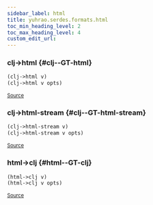 ```yaml
---
sidebar_label: html
title: yuhrao.serdes.formats.html
toc_min_heading_level: 2
toc_max_heading_level: 4
custom_edit_url:
---
```






### clj\-&gt;html {#clj--GT-html}
``` clojure
(clj->html v)
(clj->html v opts)
```

<p><sub><a href="https://github.com/yuhrao/big-bang/blob/main//src/yuhrao/serdes/formats/html.clj#L28-L32">Source</a></sub></p>

### clj\-&gt;html\-stream {#clj--GT-html-stream}
``` clojure
(clj->html-stream v)
(clj->html-stream v opts)
```

<p><sub><a href="https://github.com/yuhrao/big-bang/blob/main//src/yuhrao/serdes/formats/html.clj#L18-L26">Source</a></sub></p>

### html\-&gt;clj {#html--GT-clj}
``` clojure
(html->clj v)
(html->clj v opts)
```

<p><sub><a href="https://github.com/yuhrao/big-bang/blob/main//src/yuhrao/serdes/formats/html.clj#L8-L16">Source</a></sub></p>
